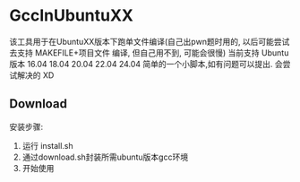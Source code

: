 # GccInUbuntuXX
该工具用于在UbuntuXX版本下跑单文件编译(自己出pwn题时用的, 以后可能尝试去支持 MAKEFILE+项目文件 编译, 但自己用不到, 可能会很慢)
当前支持 Ubuntu 版本 16.04 18.04 20.04 22.04 24.04
简单的一个小脚本,如有问题可以提出. 会尝试解决的 XD

## Download
安装步骤:
1. 运行 install.sh
2. 通过download.sh封装所需ubuntu版本gcc环境
3. 开始使用
